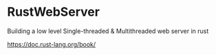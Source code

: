 # RustWebServer

Building a low level Single-threaded & Multithreaded web server in rust

https://doc.rust-lang.org/book/